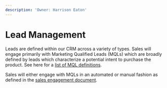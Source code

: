 ```yaml
---
description: 'Owner: Harrison Eaton'
---
```


# Lead Management

Leads are defined within our CRM across a variety of types. Sales will engage primarily with Marketing Qualified Leads (MQLs) which are broadly defined by leads which characterize a potential intent to purchase the product. See here for a [list of MQL definitions](https://docs.google.com/document/d/17OAvqDGrWbA7WRaXG0TXK3XLWSXBIWbHf0VgV4nzAUQ/edit#heading=h.mmfcqmbzpnaa).

Sales will either engage with MQLs in an automated or manual fashion as defined in the [sales engagement document](https://docs.google.com/document/d/1VlabDMukHNC-FSip9tKftTmXfYnOLqkg19WiGZqNmjA/edit).
